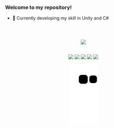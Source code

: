 ### Welcome to my repository!

- 🌱 Currently developing my skill in Unity and C#

&nbsp;

##

<div align="center">
  <a href="https://github.com/Aplutypus">
  <img height="170em" src="https://github-readme-stats.vercel.app/api?username=Aplutypus&show_icons=true&theme=radical"/>
</div>

##

<div align="center">
  <a href="Badge-Csharp" target="_blank"><img src="https://img.shields.io/badge/C%23-239120?style=for-the-badge&logo=c-sharp&logoColor=white"_blank"></a>
  <a href="Badge-Unity" target="_blank"><img src="https://img.shields.io/badge/Unity-100000?style=for-the-badge&logo=unity&logoColor=white" target="_blank"></a>
  <a href="Badge-Blender" target="_blank"><img src="https://img.shields.io/badge/blender-%23F5792A.svg?style=for-the-badge&logo=blender&logoColor=white" target="_blank"></a>
  <a href="mailto:laurameirar@gmail.com"><img src="https://img.shields.io/badge/-Gmail-%23333?style=for-the-badge&logo=gmail&logoColor=red" target="_blank"></a>
  <a href="https://www.linkedin.com/in/loudastudio/" target="_blank"><img src="https://img.shields.io/badge/-LinkedIn-%230077B5?style=for-the-badge&logo=linkedin&logoColor=white" target="_blank"></a>

  ![Snake animation](https://github.com/aplutypus/aplutypus/blob/output/github-contribution-grid-snake.svg)
  
</div> 
